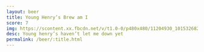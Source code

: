```yaml
---
layout: beer
title: Young Henry’s Brew am I
score: 7
img: https://scontent.xx.fbcdn.net/v/t1.0-0/p480x480/11204930_10153268294698745_7123736277636761157_n.jpg?oh=76066c0a85658ce004ace421e99ef211&oe=5922E4DE
desc: Young henry’s haven’t let me down yet
permalink: /beer/:title.html
---
```

